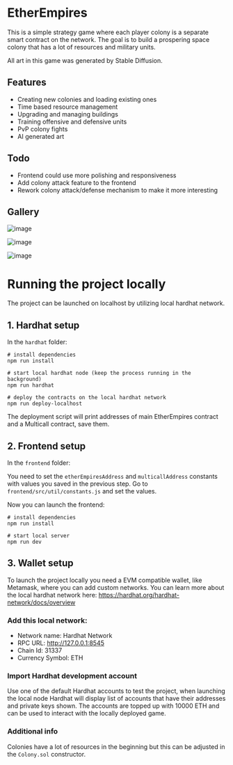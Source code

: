 # EtherEmpires

This is a simple strategy game where each player colony is a separate smart contract on the network.
The goal is to build a prospering space colony that has a lot of resources and military units.

All art in this game was generated by Stable Diffusion.

## Features

- Creating new colonies and loading existing ones
- Time based resource management
- Upgrading and managing buildings
- Training offensive and defensive units
- PvP colony fights
- AI generated art

## Todo

- Frontend could use more polishing and responsiveness 
- Add colony attack feature to the frontend
- Rework colony attack/defense mechanism to make it more interesting

## Gallery

![image](https://github.com/rr-adam/ether-empires/assets/87621210/364a6ffa-a963-4baa-aff6-260153a52846)

![image](https://github.com/rr-adam/ether-empires/assets/87621210/b3da1b4b-177f-45fc-924c-8fbda070e342)

![image](https://github.com/rr-adam/ether-empires/assets/87621210/e9175286-b378-4fbf-a73e-b3abe73a1a7a)

# Running the project locally

The project can be launched on localhost by utilizing local hardhat network.

## 1. Hardhat setup

In the `hardhat` folder:

```shell
# install dependencies
npm run install

# start local hardhat node (keep the process running in the background)
npm run hardhat

# deploy the contracts on the local hardhat network
npm run deploy-localhost
```

The deployment script will print addresses of main EtherEmpires contract and a Multicall contract, save them.

## 2. Frontend setup

In the `frontend` folder:

You need to set the `etherEmpiresAddress` and `multicallAddress` constants with values you saved in the previous step.
Go to `frontend/src/util/constants.js` and set the values.

Now you can launch the frontend:

```shell
# install dependencies
npm run install

# start local server
npm run dev
```

## 3. Wallet setup

To launch the project locally you need a EVM compatible wallet, like Metamask, where you can add custom networks.
You can learn more about the local hardhat network here: https://hardhat.org/hardhat-network/docs/overview

### Add this local network:
- Network name: Hardhat Network
- RPC URL: http://127.0.0.1:8545
- Chain Id: 31337
- Currency Symbol: ETH

### Import Hardhat development account
Use one of the default Hardhat accounts to test the project, when launching the local node Hardhat will display list of accounts that have their addresses and private keys shown.
The accounts are topped up with 10000 ETH and can be used to interact with the locally deployed game.

### Additional info
Colonies have a lot of resources in the beginning but this can be adjusted in the `Colony.sol` constructor.
